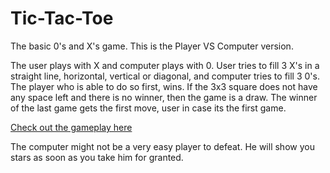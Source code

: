# Tic-Tac-Toe
The basic 0's and X's game. This is the Player VS Computer version.

The user plays with X and computer plays with 0. User tries to fill 3 X's in a straight line, horizontal, vertical or diagonal, and computer tries to fill 3 0's. The player who is able to do so first, wins. If the 3x3 square does not have any space left and there is no winner, then the game is a draw.
The winner of the last game gets the first move, user in case its the first game.

[Check out the gameplay here](https://drive.google.com/open?id=1eQq1-GaP-xJ93mQuXIBUtpLGWOVSjLhO)

The computer might not be a very easy player to defeat. He will show you stars as soon as you take him for granted.
